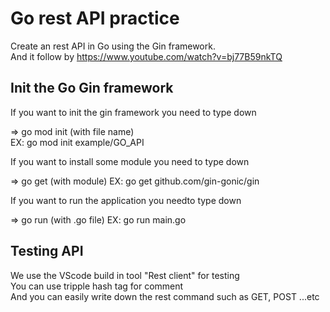 # Go rest API practice
Create an rest API in Go using the Gin framework.  
And it follow by https://www.youtube.com/watch?v=bj77B59nkTQ  

## Init the Go Gin framework
If you want to init the gin framework you need to type down  

=> go mod init (with file name)  
EX: go mod init example/GO_API  

If you want to install some module you need to type down  

=> go get (with module)
EX: go get github.com/gin-gonic/gin

If you want to run the application you needto type down  

=> go run (with .go file)
EX: go run main.go

## Testing API
We use the VScode build in tool "Rest client" for testing  
You can use tripple hash tag for comment  
And you can easily write down the rest command such as GET, POST ...etc  